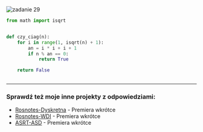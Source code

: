 <picture>
  <source srcset="../../srt/zbior_zadan/29.png" media="(prefers-color-scheme: light)">
  <source srcset="../../srt/zbior_zadan/black_29.png" media="(prefers-color-scheme: dark)">
  <img src="../../srt/zbior_zadan/black_29.png" alt="zadanie 29">
</picture>

```python
from math import isqrt


def czy_ciag(n):
    for i in range(1, isqrt(n) + 1):
        an = i * i + i + 1
        if n % an == 0:
            return True

    return False



```

---
### Sprawdź też moje inne projekty z odpowiedziami:
- [Rosnotes-Dyskretna](https://github.com/kamilGie/Rosnotes-Dyskretna) - Premiera wkrótce
- [Rosnotes-WDI](https://github.com/kamilGie/Rosnotes-WDI) - Premiera wkrótce
- [ASRT-ASD](https://github.com/kamilGie/Rosnotes-Dyskretna) - Premiera wkrótce
